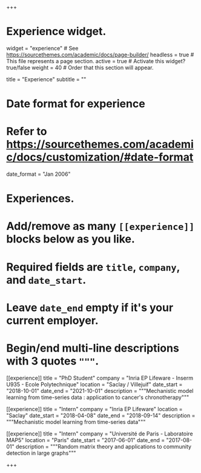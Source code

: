 +++
# Experience widget.
widget = "experience"  # See https://sourcethemes.com/academic/docs/page-builder/
headless = true  # This file represents a page section.
active = true  # Activate this widget? true/false
weight = 40  # Order that this section will appear.

title = "Experience"
subtitle = ""

# Date format for experience
#   Refer to https://sourcethemes.com/academic/docs/customization/#date-format
date_format = "Jan 2006"

# Experiences.
#   Add/remove as many `[[experience]]` blocks below as you like.
#   Required fields are `title`, `company`, and `date_start`.
#   Leave `date_end` empty if it's your current employer.
#   Begin/end multi-line descriptions with 3 quotes `"""`.
[[experience]]
  title = "PhD Student"
  company = "Inria EP Lifeware - Inserm U935 - Ecole Polytechnique"
  location = "Saclay / Villejuif"
  date_start = "2018-10-01"
  date_end = "2021-10-01"
  description = """Mechanistic model learning from time-series data : application to cancer's chronotherapy"""

[[experience]]
  title = "Intern"
  company = "Inria EP Lifeware"
  location = "Saclay"
  date_start = "2018-04-08"
  date_end = "2018-09-14"
  description = """Mechanistic model learning from time-series data"""

[[experience]]
  title = "Intern"
  company = "Université de Paris - Laboratoire MAP5"
  location = "Paris"
  date_start = "2017-06-01"
  date_end = "2017-08-01"
  description = """Random matrix theory and applications to community detection in large graphs"""


+++
